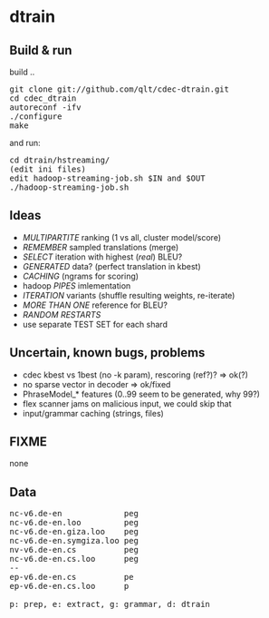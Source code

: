 dtrain
======

Build & run
-----------
build ..
<pre>
git clone git://github.com/qlt/cdec-dtrain.git
cd cdec_dtrain
autoreconf -ifv
./configure
make
</pre>
and run:
<pre>
cd dtrain/hstreaming/
(edit ini files)
edit hadoop-streaming-job.sh $IN and $OUT
./hadoop-streaming-job.sh
</pre>


Ideas
-----
* *MULTIPARTITE* ranking (1 vs all, cluster model/score)
* *REMEMBER* sampled translations (merge)
* *SELECT* iteration with highest (_real_) BLEU?
* *GENERATED* data? (perfect translation in kbest)
* *CACHING* (ngrams for scoring)
* hadoop *PIPES* imlementation
* *ITERATION* variants (shuffle resulting weights, re-iterate)
* *MORE THAN ONE* reference for BLEU?
* *RANDOM RESTARTS*
* use separate TEST SET for each shard

Uncertain, known bugs, problems
-------------------------------
* cdec kbest vs 1best (no -k param), rescoring (ref?)? => ok(?)
* no sparse vector in decoder => ok/fixed
* PhraseModel_* features (0..99 seem to be generated, why 99?)
* flex scanner jams on malicious input, we could skip that
* input/grammar caching (strings, files)

FIXME
-----
none

Data
----
<pre>
nc-v6.de-en             peg
nc-v6.de-en.loo         peg
nc-v6.de-en.giza.loo    peg
nc-v6.de-en.symgiza.loo peg
nv-v6.de-en.cs          peg
nc-v6.de-en.cs.loo      peg
--
ep-v6.de-en.cs          pe
ep-v6.de-en.cs.loo      p

p: prep, e: extract, g: grammar, d: dtrain
</pre>

